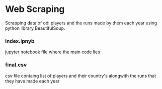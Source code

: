 # Web Scraping
Scrapping data of odi players and the runs made by them each year using python library BeautifulSoup. </br>
### index.ipnyb 
jupyter notebook file where the main code lies
### final.csv
csv file containg list of players and their country's alongwith the runs that they have made each year

